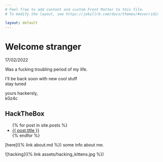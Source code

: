 ```yaml
---
# Feel free to add content and custom Front Matter to this file.
# To modify the layout, see https://jekyllrb.com/docs/themes/#overriding-theme-defaults

layout: default
---
```


# Welcome stranger

17/02/2022

Was a fucking troubling period of my life.

I'll be back soon with new cool stuff  
stay tuned  


yours hackersly,  
k0z4c

## HackTheBox
<ul>
  {% for post in site.posts %}
    <li>
      <a href="{{ post.url }}">{{ post.title }}</a>
    </li>
  {% endfor %}
</ul>

[here]({% link about.md  %}) some info about me.

![hacking]({% link assets/hacking_kittens.jpg %})  
